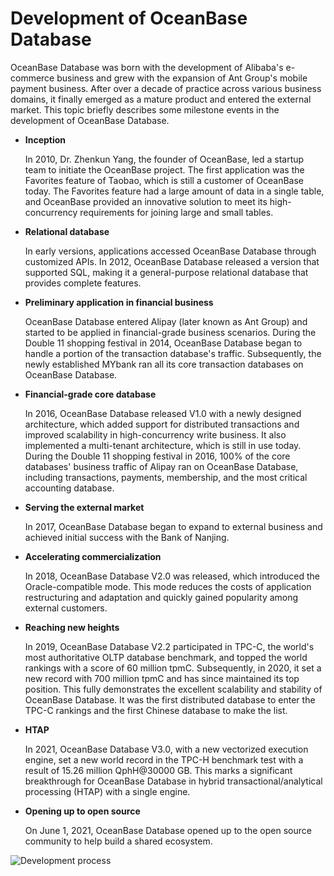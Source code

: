 # Development of OceanBase Database

OceanBase Database was born with the development of Alibaba's e-commerce business and grew with the expansion of Ant Group's mobile payment business. After over a decade of practice across various business domains, it finally emerged as a mature product and entered the external market. This topic briefly describes some milestone events in the development of OceanBase Database.

* **Inception** 
   
   In 2010, Dr. Zhenkun Yang, the founder of OceanBase, led a startup team to initiate the OceanBase project. The first application was the Favorites feature of Taobao, which is still a customer of OceanBase today. The Favorites feature had a large amount of data in a single table, and OceanBase provided an innovative solution to meet its high-concurrency requirements for joining large and small tables.


* **Relational database**

   In early versions, applications accessed OceanBase Database through customized APIs. In 2012, OceanBase Database released a version that supported SQL, making it a general-purpose relational database that provides complete features.


* **Preliminary application in financial business**

   OceanBase Database entered Alipay (later known as Ant Group) and started to be applied in financial-grade business scenarios. During the Double 11 shopping festival in 2014, OceanBase Database began to handle a portion of the transaction database's traffic. Subsequently, the newly established MYbank ran all its core transaction databases on OceanBase Database.

* **Financial-grade core database**

   In 2016, OceanBase Database released V1.0 with a newly designed architecture, which added support for distributed transactions and improved scalability in high-concurrency write business. It also implemented a multi-tenant architecture, which is still in use today. During the Double 11 shopping festival in 2016, 100% of the core databases' business traffic of Alipay ran on OceanBase Database, including transactions, payments, membership, and the most critical accounting database.


* **Serving the external market**

   In 2017, OceanBase Database began to expand to external business and achieved initial success with the Bank of Nanjing.


* **Accelerating commercialization**

   In 2018, OceanBase Database V2.0 was released, which introduced the Oracle-compatible mode. This mode reduces the costs of application restructuring and adaptation and quickly gained popularity among external customers.


* **Reaching new heights**

   In 2019, OceanBase Database V2.2 participated in TPC-C, the world's most authoritative OLTP database benchmark, and topped the world rankings with a score of 60 million tpmC. Subsequently, in 2020, it set a new record with 700 million tpmC and has since maintained its top position. This fully demonstrates the excellent scalability and stability of OceanBase Database. It was the first distributed database to enter the TPC-C rankings and the first Chinese database to make the list.


* **HTAP**

   In 2021, OceanBase Database V3.0, with a new vectorized execution engine, set a new world record in the TPC-H benchmark test with a result of 15.26 million QphH@30000 GB. This marks a significant breakthrough for OceanBase Database in hybrid transactional/analytical processing (HTAP) with a single engine.


* **Opening up to open source**

   On June 1, 2021, OceanBase Database opened up to the open source community to help build a shared ecosystem.


![Development process](https://obbusiness-private.oss-cn-shanghai.aliyuncs.com/doc/img/observer-enterprise/V4.2.1/EN_US/700.reference/100.oceanbase-database-concepts/%E5%86%85%E6%A0%B805.png)
